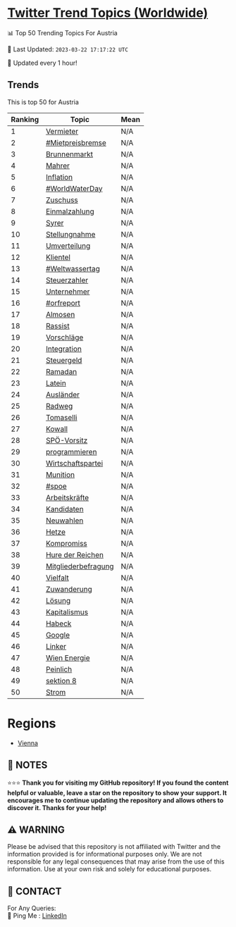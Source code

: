 [Twitter Trend Topics (Worldwide)](https://github.com/ErcinDedeoglu/Twitter-Trend-Topics)
==========


📊 Top 50 Trending Topics For Austria

📆 Last Updated: `2023-03-22 17:17:22 UTC`

🔧 Updated every 1 hour!


## Trends

This is top 50 for Austria

| Ranking | Topic | Mean |
| ------- | ------------ | ------------ |
| 1 | [Vermieter](http://twitter.com/search?q=Vermieter) | N/A |
| 2 | [#Mietpreisbremse](http://twitter.com/search?q=%23Mietpreisbremse) | N/A |
| 3 | [Brunnenmarkt](http://twitter.com/search?q=Brunnenmarkt) | N/A |
| 4 | [Mahrer](http://twitter.com/search?q=Mahrer) | N/A |
| 5 | [Inflation](http://twitter.com/search?q=Inflation) | N/A |
| 6 | [#WorldWaterDay](http://twitter.com/search?q=%23WorldWaterDay) | N/A |
| 7 | [Zuschuss](http://twitter.com/search?q=Zuschuss) | N/A |
| 8 | [Einmalzahlung](http://twitter.com/search?q=Einmalzahlung) | N/A |
| 9 | [Syrer](http://twitter.com/search?q=Syrer) | N/A |
| 10 | [Stellungnahme](http://twitter.com/search?q=Stellungnahme) | N/A |
| 11 | [Umverteilung](http://twitter.com/search?q=Umverteilung) | N/A |
| 12 | [Klientel](http://twitter.com/search?q=Klientel) | N/A |
| 13 | [#Weltwassertag](http://twitter.com/search?q=%23Weltwassertag) | N/A |
| 14 | [Steuerzahler](http://twitter.com/search?q=Steuerzahler) | N/A |
| 15 | [Unternehmer](http://twitter.com/search?q=Unternehmer) | N/A |
| 16 | [#orfreport](http://twitter.com/search?q=%23orfreport) | N/A |
| 17 | [Almosen](http://twitter.com/search?q=Almosen) | N/A |
| 18 | [Rassist](http://twitter.com/search?q=Rassist) | N/A |
| 19 | [Vorschläge](http://twitter.com/search?q=Vorschl%c3%a4ge) | N/A |
| 20 | [Integration](http://twitter.com/search?q=Integration) | N/A |
| 21 | [Steuergeld](http://twitter.com/search?q=Steuergeld) | N/A |
| 22 | [Ramadan](http://twitter.com/search?q=Ramadan) | N/A |
| 23 | [Latein](http://twitter.com/search?q=Latein) | N/A |
| 24 | [Ausländer](http://twitter.com/search?q=Ausl%c3%a4nder) | N/A |
| 25 | [Radweg](http://twitter.com/search?q=Radweg) | N/A |
| 26 | [Tomaselli](http://twitter.com/search?q=Tomaselli) | N/A |
| 27 | [Kowall](http://twitter.com/search?q=Kowall) | N/A |
| 28 | [SPÖ-Vorsitz](http://twitter.com/search?q=SP%c3%96-Vorsitz) | N/A |
| 29 | [programmieren](http://twitter.com/search?q=programmieren) | N/A |
| 30 | [Wirtschaftspartei](http://twitter.com/search?q=Wirtschaftspartei) | N/A |
| 31 | [Munition](http://twitter.com/search?q=Munition) | N/A |
| 32 | [#spoe](http://twitter.com/search?q=%23spoe) | N/A |
| 33 | [Arbeitskräfte](http://twitter.com/search?q=Arbeitskr%c3%a4fte) | N/A |
| 34 | [Kandidaten](http://twitter.com/search?q=Kandidaten) | N/A |
| 35 | [Neuwahlen](http://twitter.com/search?q=Neuwahlen) | N/A |
| 36 | [Hetze](http://twitter.com/search?q=Hetze) | N/A |
| 37 | [Kompromiss](http://twitter.com/search?q=Kompromiss) | N/A |
| 38 | [Hure der Reichen](http://twitter.com/search?q=Hure+der+Reichen) | N/A |
| 39 | [Mitgliederbefragung](http://twitter.com/search?q=Mitgliederbefragung) | N/A |
| 40 | [Vielfalt](http://twitter.com/search?q=Vielfalt) | N/A |
| 41 | [Zuwanderung](http://twitter.com/search?q=Zuwanderung) | N/A |
| 42 | [Lösung](http://twitter.com/search?q=L%c3%b6sung) | N/A |
| 43 | [Kapitalismus](http://twitter.com/search?q=Kapitalismus) | N/A |
| 44 | [Habeck](http://twitter.com/search?q=Habeck) | N/A |
| 45 | [Google](http://twitter.com/search?q=Google) | N/A |
| 46 | [Linker](http://twitter.com/search?q=Linker) | N/A |
| 47 | [Wien Energie](http://twitter.com/search?q=Wien+Energie) | N/A |
| 48 | [Peinlich](http://twitter.com/search?q=Peinlich) | N/A |
| 49 | [sektion 8](http://twitter.com/search?q=sektion+8) | N/A |
| 50 | [Strom](http://twitter.com/search?q=Strom) | N/A |



# Regions

* [Vienna](</Austria/Vienna.md>)



## 📝 NOTES

⭐⭐⭐ **Thank you for visiting my GitHub repository! If you found the content helpful or valuable, leave a star on the repository to show your support. It encourages me to continue updating the repository and allows others to discover it. Thanks for your help!**


## ⚠️ WARNING

Please be advised that this repository is not affiliated with Twitter and the information provided is for informational purposes only. We are not responsible for any legal consequences that may arise from the use of this information. Use at your own risk and solely for educational purposes.


## 📨 CONTACT

 For Any Queries:  
            🏓 Ping Me : [LinkedIn](https://www.linkedin.com/in/ercindedeoglu/)
